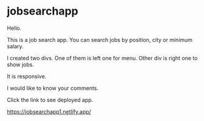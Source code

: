# jobsearchapp
Hello.

This is a job search app. You can search jobs by position, city or minimum salary.

I created two divs. One of them is left one for menu. Other div is right one to show jobs.

It is responsive.

I would like to know your comments.

Click the link to see deployed app.

https://jobsearchapp1.netlify.app/


